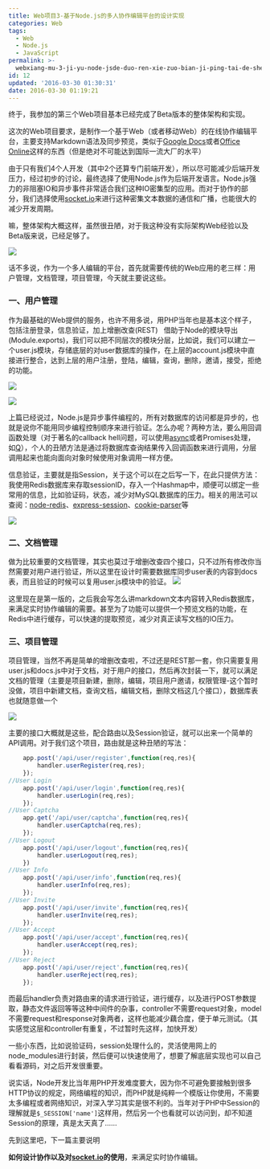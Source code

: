 ```yaml
---
title: Web项目3-基于Node.js的多人协作编辑平台的设计实现
categories: Web
tags:
  - Web
  - Node.js
  - JavaScript
permalink: >-
  webxiang-mu-3-ji-yu-node-jsde-duo-ren-xie-zuo-bian-ji-ping-tai-de-she-ji-shi-xian
id: 12
updated: '2016-03-30 01:30:31'
date: 2016-03-30 01:19:21
---
```


终于，我参加的第三个Web项目基本已经完成了Beta版本的整体架构和实现。

这次的Web项目要求，是制作一个基于Web（或者移动Web）的在线协作编辑平台，主要支持Markdown语法及同步预览，类似于<a title="Google Docs" href="https://docs.google.com/document" target="_blank">Google Docs</a>或者<a title="Office Online" href="https://office.live.com/start/default.aspx" target="_blank">Office Online</a>这样的东西（但是绝对不可能达到国际一流大厂的水平）

由于只有我们4个人开发（其中2个还算专门前端开发），所以尽可能减少后端开发压力，经过初步的讨论，最终选择了使用Node.js作为后端开发语言。Node.js强力的非阻塞IO和异步事件非常适合我们这种IO密集型的应用。而对于协作的部分，我们选择使用<a title="socket.io" href="http://socket.io/" target="_blank">socket.io</a>来进行这种密集文本数据的通信和广播，也能很大的减少开发周期。

嘛，整体架构大概这样，虽然很丑陋，对于我这种没有实际架构Web经验以及Beta版来说，已经足够了。

![](http://dreampiggy-image.test.upcdn.net/image/e/bc/22d0e801243e1c22305ce85f897b3.png)

话不多说，作为一个多人编辑的平台，首先就需要传统的Web应用的老三样：用户管理，文档管理，项目管理，今天就主要说这些。


### **一、用户管理**

作为最基础的Web提供的服务，也许不用多说，用PHP当年也是基本这个样子，包括注册登录，信息验证，加上增删改查(REST) <span style="font-size: 13px;"> </span> 借助于Node的模块导出(Module.exports)，我们可以把不同层次的模块分层，比如说，我们可以建立一个user.js模块，存储底层的对user数据库的操作，在上层的account.js模块中直接进行整合，达到上层的用户注册，登陆，编辑，查询，删除，邀请，接受，拒绝的功能。

![](http://dreampiggy-image.test.upcdn.net/image/4/2c/cbc5296c83216b037c0bd6ac607d0.png)

![](http://dreampiggy-image.test.upcdn.net/image/8/fd/7de6621bfaa012093edbdc6194923.png)

上篇已经说过，Node.js是异步事件编程的，所有对数据库的访问都是异步的，也就是说你不能用同步编程控制顺序来进行验证。怎么办呢？两种方法，要么用回调函数处理（对于著名的callback hell问题，可以使用<a title="async" href="https://github.com/caolan/async" target="_blank">async</a>或者Promises处理，如<a title="Q" href="https://github.com/kriskowal/q" target="_blank">Q</a>），个人的丑陋方法是通过将数据库查询结果传入回调函数来进行调用，分层调用起来也能向面向对象时候使用对象调用一样方便。

信息验证，主要就是指Session，关于这个可以在之后写一下，在此只提供方法：我使用Redis数据库来存取sessionID，存入一个Hashmap中，顺便可以绑定一些常用的信息，比如验证码，状态，减少对MySQL数据库的压力。相关的用法可以查阅：<a title="node-redis" href="https://github.com/mranney/node_redis" target="_blank">node-redis</a>、<a title="express-session" href="https://github.com/expressjs/session" target="_blank">express-session</a>、<a title="cookie-parser" href="https://github.com/expressjs/cookie-parser" target="_blank">cookie-parser</a>等

![](http://dreampiggy-image.test.upcdn.net/image/0/fd/64e2f6885fda48496392b72787e42.png)

### **二、文档管理**

做为比较重要的文档管理，其实也莫过于增删改查四个接口，只不过所有修改你当然需要对用户进行验证，所以这里在设计时需要数据库同步user表的内容到docs表，而且验证的时候可以复用user.js模块中的验证。
![](http://dreampiggy-image.test.upcdn.net/image/9/b4/c5f6392ba72369c19f6ffb1eaa5ef.png)

这里现在是第一版的，之后我会写怎么讲markdown文本内容转入Redis数据库，来满足实时协作编辑的需要。甚至为了功能可以提供一个预览文档的功能，在Redis中进行缓存，可以快速的提取预览，减少对真正读写文档的IO压力。

### **三、项目管理**

项目管理，当然不再是简单的增删改查啦，不过还是REST那一套，你只需要复用user.js和docs.js中对于文档，对于用户的接口，然后再次封装一下，就可以满足文档的管理（主要是项目新建，删除，编辑，项目用户邀请，权限管理-这个暂时没做，项目中新建文档，查询文档，编辑文档，删除文档这几个接口），数据库表也就随意做一个

![](http://dreampiggy-image.test.upcdn.net/image/0/f2/f8a644c7bd838a96205147c28a7bf.png)

主要的接口大概就是这些，配合路由以及Session验证，就可以出来一个简单的API调用。对于我们这个项目，路由就是这种丑陋的写法：

```javascript
	app.post('/api/user/register',function(req,res){
		handler.userRegister(req,res);
	});
//User Login
	app.post('/api/user/login',function(req,res){
		handler.userLogin(req,res);
	});
//User Captcha
	app.get('/api/user/captcha',function(req,res){
		handler.userCaptcha(req,res);
	});
//User Logout
	app.post('/api/user/logout',function(req,res){
		handler.userLogout(req,res);
	})
//User Info
	app.post('/api/user/info',function(req,res){
		handler.userInfo(req,res);
	});
//User Invite
	app.post('/api/user/invite',function(req,res){
		handler.userInvite(req,res);
	});
//User Accept
	app.post('/api/user/accept',function(req,res){
		handler.userAccept(req,res);
	});
//User Reject
	app.post('/api/user/reject',function(req,res){
		handler.userReject(req,res);
	});
```

而最后handler负责对路由来的请求进行验证，进行缓存，以及进行POST参数提取，静态文件返回等等这种中间件的杂事，controller不需要request对象，model不需要request和response对象两者，这样也能减少藕合度，便于单元测试。（其实感觉这层和controller有重复，不过暂时先这样，加快开发）

一些小东西，比如说验证码，session处理什么的，灵活使用网上的node_modules进行封装，然后便可以快速使用了，想要了解底层实现也可以自己看看源码，对之后开发很重要。

说实话，Node开发比当年用PHP开发难度要大，因为你不可避免要接触到很多HTTP协议的规定，网络编程的知识，而PHP就是纯粹一个模版让你使用，不需要太多编程或者网络知识，对深入学习其实是很不利的。当年对于PHP中Session的理解就是`$_SESSION['name']`这样用，然后另一个也看就可以访问到，却不知道Session的原理，真是太天真了……

先到这里吧，下一篇主要说明

**如何设计协作以及对<a title="socket.io" href="http://socket.io" target="_blank">socket.io</a>的使用**，来满足实时协作编辑。